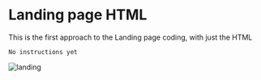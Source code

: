 # Landing page HTML
This is the first approach to the Landing page coding, with just the HTML
```
No instructions yet
```
![landing](https://user-images.githubusercontent.com/63616157/160051946-7191cbce-6bbb-49af-b926-2677a360acc1.png)